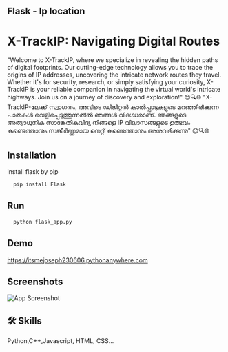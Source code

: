 ## Flask - Ip location
# X-TrackIP: Navigating Digital Routes
"Welcome to X-TrackIP, where we specialize in revealing the hidden paths of digital footprints. Our cutting-edge technology allows you to trace the origins of IP addresses, uncovering the intricate network routes they travel. Whether it's for security, research, or simply satisfying your curiosity, X-TrackIP is your reliable companion in navigating the virtual world's intricate highways. Join us on a journey of discovery and exploration!" 😊🔍🌐
"X-TrackIP-ലേക്ക് സ്വാഗതം, അവിടെ ഡിജിറ്റൽ കാൽപ്പാടുകളുടെ മറഞ്ഞിരിക്കുന്ന പാതകൾ വെളിപ്പെടുത്തുന്നതിൽ ഞങ്ങൾ വിദഗ്ദ്ധരാണ്. ഞങ്ങളുടെ അത്യാധുനിക സാങ്കേതികവിദ്യ നിങ്ങളെ IP വിലാസങ്ങളുടെ ഉത്ഭവം കണ്ടെത്താനും സങ്കീർണ്ണമായ നെറ്റ് കണ്ടെത്താനും അനുവദിക്കുന്നു" 😊🔍🌐
## Installation

install flask by pip

```bash
  pip install Flask
```
## Run
```bash
  python flask_app.py
```
## Demo

https://itsmejoseph230606.pythonanywhere.com
## Screenshots

![App Screenshot](https://firebasestorage.googleapis.com/v0/b/school-bcecd.appspot.com/o/users%2FIMG_20230828_170735.jpg?alt=media&token=5571d023-eb61-4435-a826-9eaf60b92b36)

## 🛠 Skills
Python,C++,Javascript, HTML, CSS...
